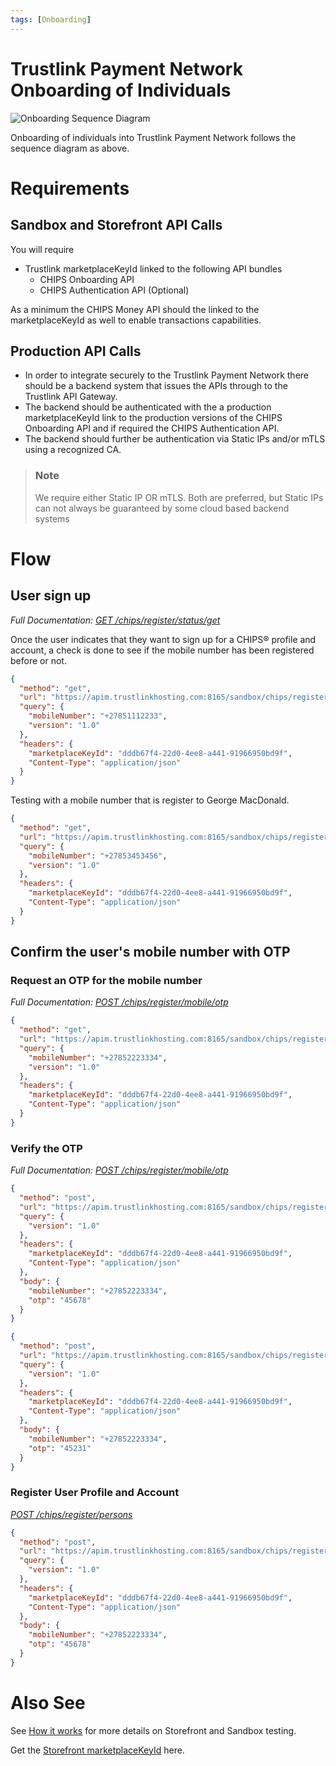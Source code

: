 ```yaml
---
tags: [Onboarding]
---
```


# Trustlink Payment Network Onboarding of Individuals

![Onboarding Sequence Diagram](https://marketplace.trustlinkhosting.com/images/Providers/CHIPS/OnboardingAPI/Onboarding-SequenceDiagram.png)

Onboarding of individuals into Trustlink Payment Network follows the sequence diagram as above. 

# Requirements 
## Sandbox and Storefront API Calls
You will require
* Trustlink marketplaceKeyId linked to the following API bundles
  * CHIPS Onboarding API
  * CHIPS Authentication API (Optional)

As a minimum the CHIPS Money API should the linked to the marketplaceKeyId as well to enable transactions capabilities.

## Production API Calls
* In order to integrate securely to the Trustlink Payment Network there should be a backend system that issues the APIs through to the Trustlink API Gateway.
* The backend should be authenticated with the a production marketplaceKeyId link to the production versions of the CHIPS Onboarding API and if required the CHIPS Authentication API.
* The backend should further be authentication via Static IPs and/or mTLS using a recognized CA.

<!-- theme: info -->
> ### Note
>
> We require either Static IP OR mTLS. Both are preferred, but Static IPs can not always be guaranteed by some cloud based backend systems

# Flow
## User sign up
*Full Documentation:* [*GET /chips/register/status/get*](../../reference/sandbox-chips-register/swagger.json/paths/~1status/get)

Once the user indicates that they want to sign up for a CHIPS&reg; profile and account, a check is done to see if the mobile number has been registered before or not.

<!--
type: tab
title: Mobile number not registered
-->

```json http
{
  "method": "get",
  "url": "https://apim.trustlinkhosting.com:8165/sandbox/chips/register/status",
  "query": {
    "mobileNumber": "+27851112233",
    "version": "1.0"
  },
  "headers": {
    "marketplaceKeyId": "dddb67f4-22d0-4ee8-a441-91966950bd9f",
    "Content-Type": "application/json"
  }
}
```

<!--
type: tab
title: Mobile number already registered 
-->

Testing with a mobile number that is register to George MacDonald.

```json http
{
  "method": "get",
  "url": "https://apim.trustlinkhosting.com:8165/sandbox/chips/register/status",
  "query": {
    "mobileNumber": "+27853453456",
    "version": "1.0"
  },
  "headers": {
    "marketplaceKeyId": "dddb67f4-22d0-4ee8-a441-91966950bd9f",
    "Content-Type": "application/json"
  }
}
```

<!-- type: tab-end -->


## Confirm the user's mobile number with OTP

### Request an OTP for the mobile number
*Full Documentation:* [*POST /chips/register/mobile/otp*](../../reference/sandbox-chips-register/swagger.json/paths/~1mobile~1otp/get)

```json http
{
  "method": "get",
  "url": "https://apim.trustlinkhosting.com:8165/sandbox/chips/register/mobile/otp",
  "query": {
    "mobileNumber": "+27852223334",
    "version": "1.0"
  },
  "headers": {
    "marketplaceKeyId": "dddb67f4-22d0-4ee8-a441-91966950bd9f",
    "Content-Type": "application/json"
  }
}
```

### Verify the OTP 
*Full Documentation:* [*POST /chips/register/mobile/otp*](../../reference/sandbox-chips-register/swagger.json/paths/~1mobile~1otp/post)

<!--
type: tab
title: Successful OTP verification
-->
```json http
{
  "method": "post",
  "url": "https://apim.trustlinkhosting.com:8165/sandbox/chips/register/mobile/otp",
  "query": {
    "version": "1.0"
  },
  "headers": {
    "marketplaceKeyId": "dddb67f4-22d0-4ee8-a441-91966950bd9f",
    "Content-Type": "application/json"
  },
  "body": {
    "mobileNumber": "+27852223334",
    "otp": "45678"
  }
}
```
<!--
type: tab
title: Failed OTP verification
-->
```json http
{
  "method": "post",
  "url": "https://apim.trustlinkhosting.com:8165/sandbox/chips/register/mobile/otp",
  "query": {
    "version": "1.0"
  },
  "headers": {
    "marketplaceKeyId": "dddb67f4-22d0-4ee8-a441-91966950bd9f",
    "Content-Type": "application/json"
  },
  "body": {
    "mobileNumber": "+27852223334",
    "otp": "45231"
  }
}
```

### Register User Profile and Account
[*POST /chips/register/persons*](../../reference/sandbox-chips-register/swagger.json/paths/~1mobile~1otp/post)

```json http
{
  "method": "post",
  "url": "https://apim.trustlinkhosting.com:8165/sandbox/chips/register/mobile/otp",
  "query": {
    "version": "1.0"
  },
  "headers": {
    "marketplaceKeyId": "dddb67f4-22d0-4ee8-a441-91966950bd9f",
    "Content-Type": "application/json"
  },
  "body": {
    "mobileNumber": "+27852223334",
    "otp": "45678"
  }
}
```




# Also See 
See [How it works] for more details on Storefront and Sandbox testing.

Get the [Storefront marketplaceKeyId] here.

[How it works]: https://trustlink.stoplight.io/docs/chips/docs/06-how-it-works.md
[Storefront marketplaceKeyId]: https://trustlink.stoplight.io/docs/chips/docs/1-CHIPS-Authorization/02-Demo-Authentication.md
[Trustlink API Marketplace]: https://marketplace.trustlinkhosting.com
